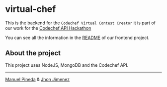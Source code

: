 # virtual-chef

This is the backend for the `Codechef Virtual Contest Creator` it is part of our work for the [Codechef API Hackathon](https://www.codechef.com/CAH1801?utm_source=contest_listing&utm_medium=link&utm_campaign=CAH1801)

You can see all the information in the [README](https://github.com/jhonber/codechef-virtual-contest) of our frontend project.

## About the project

This project uses NodeJS, MongoDB and the Codechef API.

-----

[Manuel Pineda](https://github.com/pin3da) & [Jhon Jimenez](https://github.com/jhonber/)
